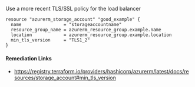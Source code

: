 
Use a more recent TLS/SSL policy for the load balancer

```hcl
resource "azurerm_storage_account" "good_example" {
  name                = "storageaccountname"
  resource_group_name = azurerm_resource_group.example.name
  location            = azurerm_resource_group.example.location
  min_tls_version     = "TLS1_2"
}
```

#### Remediation Links
 - https://registry.terraform.io/providers/hashicorp/azurerm/latest/docs/resources/storage_account#min_tls_version


